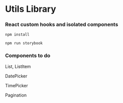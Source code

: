 # Utils Library

### React custom hooks and isolated components

`npm install`

`npm run storybook`

### Components to do
List, ListItem

DatePicker

TimePicker

Pagination

